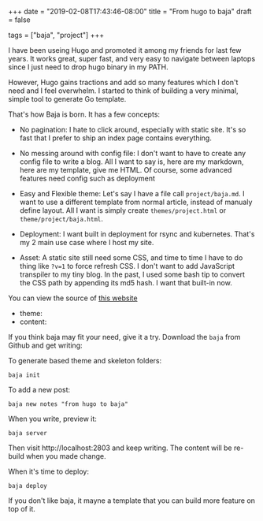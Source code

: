 +++
date = "2019-02-08T17:43:46-08:00"
title = "From hugo to baja"
draft = false

tags = ["baja", "project"]
+++

I have been useing Hugo and promoted it among my friends for last few years.
It works great, super fast, and very easy to navigate between laptops
since I just need to drop hugo binary in my PATH.

However, Hugo gains tractions and add so many features which I don't need and
I feel overwhelm. I started to think of building a very minimal, simple tool
to generate Go template.

That's how Baja is born. It has a few concepts:

- No pagination: I hate to click around, especially with static site.
  It's so fast that I prefer to ship an index page contains everything.

- No messing around with config file: I don't want to have to create any
  config file to write a blog. All I want to say is, here are my
markdown, here are my template, give me HTML. Of course, some advanced
features need config such as deployment

- Easy and Flexible theme: Let's say I have a file call
  `project/baja.md`. I want to use a different template from normal
article, instead of manualy define layout. All I want is simply create
`themes/project.html` or `theme/project/baja.html`.

- Deployment: I want built in deployment for rsync and kubernetes.
  That's my 2 main use case where I host my site.

- Asset: A static site still need some CSS, and time to time I have to
  do thing like `?v=1` to force refresh CSS. I don't want to add
  JavaScript transpiler to my tiny blog. In the past, I used some bash
  tip to convert the CSS path by appending its md5 hash. I want that
  built-in now.


You can view the source of [this
website](https://github.com/v9n/axcoto.com) 

- theme:
- content:

If you think baja may fit your need, give it a try. Download the `baja`
from Github and get writing:

To generate based theme and skeleton folders:

```
baja init
```

To add a new post:

```
baja new notes "from hugo to baja"
```

When you write, preview it:

```
baja server
```

Then visit http://localhost:2803 and keep writing. The content will be
re-build when you made change.

When it's time to deploy:

```
baja deploy
```

If you don't like baja, it mayne a template that you can build more
feature on top of it.
